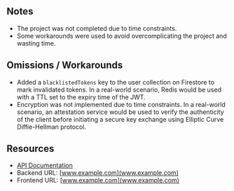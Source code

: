 ## Notes

- The project was not completed due to time constraints.
- Some workarounds were used to avoid overcomplicating the project and wasting time.

## Omissions / Workarounds

- Added a `blacklistedTokens` key to the user collection on Firestore to mark invalidated tokens. In a real-world scenario, Redis would be used with a TTL set to the expiry time of the JWT.
- Encryption was not implemented due to time constraints. In a real-world scenario, an attestation service would be used to verify the authenticity of the client before initiating a secure key exchange using Elliptic Curve Diffie-Hellman protocol.

## Resources

- [API Documentation](www.example.com)
- Backend URL: [www.example.com](www.example.com)
- Frontend URL: [www.example.com](www.example.com)

